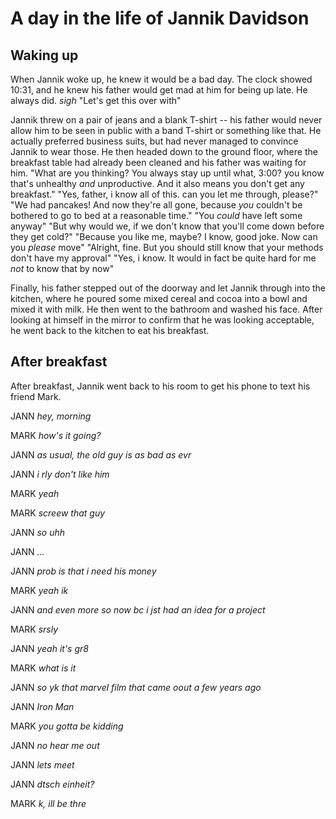 

# A day in the life of Jannik Davidson

## Waking up

When Jannik woke up, he knew it would be a bad day. The clock showed 10:31, and he knew his father would get mad at him for being up late. He always did.
	*sigh* "Let's get this over with"

Jannik threw on a pair of jeans and a blank T-shirt -- his father would never allow him to be seen in public with a band T-shirt or something like that. He actually preferred business suits, but had never managed to convince Jannik to wear those.
He then headed down to the ground floor, where the breakfast table had already been cleaned and his father was waiting for him.
	"What are you thinking? You always stay up until what, 3:00? you know that's unhealthy *and* unproductive. And it also means you don't get any breakfast."
	"Yes, father, i know all of this. can you let me through, please?"
	"We had pancakes! And now they're all gone, because *you* couldn't be bothered to go to bed at a reasonable time."
	"You *could* have left some anyway"
	"But why would we, if we don't know that you'll come down before they get cold?"
	"Because you like me, maybe? I know, good joke. Now can you *please* move"
	"Alright, fine. But you should still know that your methods don't have my approval"
	"Yes, i know. It would in fact be quite hard for me *not* to know that by now"

Finally, his father stepped out of the doorway and let Jannik through into the kitchen, where he poured some mixed cereal and cocoa into a bowl and mixed it with milk. He then went to the bathroom and washed his face. After looking at himself in the mirror to confirm that he was looking acceptable, he went back to the kitchen to eat his breakfast.

## After breakfast

After breakfast, Jannik went back to his room to get his phone to text his friend Mark.

JANN *hey, morning*

MARK *how's it going?*

JANN *as usual, the old guy is as bad as evr*

JANN *i rly don't like him*

MARK *yeah*

MARK *screew that guy*

JANN *so uhh*

JANN *...*

JANN *prob is that i need his money*

MARK *yeah ik*

JANN *and even more so now bc i jst had an idea for a project*

MARK *srsly*

JANN *yeah it's gr8*

MARK *what is it*

JANN *so yk that marvel film that came oout a few years ago*

JANN *Iron Man*

MARK *you gotta be kidding*

JANN *no hear me out*

JANN *lets meet*

JANN *dtsch einheit?*

MARK *k, ill be thre*


